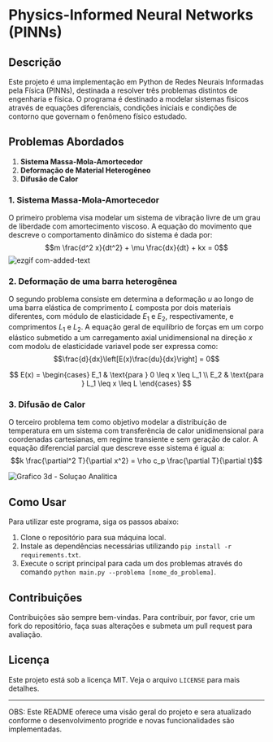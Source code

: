 # Physics-Informed Neural Networks (PINNs)

## Descrição
Este projeto é uma implementação em Python de Redes Neurais Informadas pela Física (PINNs), destinada a resolver três problemas distintos de engenharia e física. O programa é destinado a modelar sistemas fisicos através de equações diferenciais, condições iniciais e condições de contorno que governam o fenômeno físico estudado.

## Problemas Abordados
1. **Sistema Massa-Mola-Amortecedor**
2. **Deformação de Material Heterogêneo**
3. **Difusão de Calor**

### 1. Sistema Massa-Mola-Amortecedor
O primeiro problema visa modelar um sistema de vibração livre de um grau de liberdade com amortecimento viscoso. A equação do movimento que descreve o comportamento dinâmico do sistema é dada por:
$$m \frac{d^2 x}{dt^2} + \mu \frac{dx}{dt} + kx = 0$$
![ezgif com-added-text](https://github.com/guilhermeMarq/Redes_Neurais/assets/72332375/0a6edc97-4654-4209-93e4-f9840ae2871a)

### 2. Deformação de uma barra heterogênea
O segundo problema consiste em determina a deformação $u$ ao longo de uma barra elástica de comprimento $L$ composta por dois materiais diferentes, com módulo de elasticidade $E_1$ e $E_2$, respectivamente, e comprimentos $L_1$ e $L_2$. A equação geral de equilíbrio de forças em um corpo elástico submetido a um carregamento axial unidimensional na direção $x$ com modolu de elasticidade variavel pode ser expressa como:
$$\frac{d}{dx}\left[E(x)\frac{du}{dx}\right] = 0$$

$$
E(x) = \begin{cases}
E_1 & \text{para } 0 \leq x \leq L_1 \\
E_2 & \text{para } L_1 \leq x \leq L
\end{cases}
$$

### 3. Difusão de Calor
O terceiro problema tem como objetivo modelar a distribuição de temperatura em um sistema com transferência de calor unidimensional para coordenadas cartesianas, em regime transiente e sem geração de calor. A equação diferencial parcial que descreve esse sistema é igual a:
$$k \frac{\partial^2 T}{\partial x^2} = \rho c_p \frac{\partial T}{\partial t}$$

![Grafico 3d - Soluçao Analitica](https://github.com/guilhermeMarq/Redes_Neurais/assets/72332375/c71a7788-a367-4382-bf78-37dbff8a25b7)


## Como Usar
Para utilizar este programa, siga os passos abaixo:
1. Clone o repositório para sua máquina local.
2. Instale as dependências necessárias utilizando `pip install -r requirements.txt`.
3. Execute o script principal para cada um dos problemas através do comando `python main.py --problema [nome_do_problema]`.

## Contribuições
Contribuições são sempre bem-vindas. Para contribuir, por favor, crie um fork do repositório, faça suas alterações e submeta um pull request para avaliação.

## Licença
Este projeto está sob a licença MIT. Veja o arquivo `LICENSE` para mais detalhes.

---

OBS: Este README oferece uma visão geral do projeto e sera atualizado conforme o desenvolvimento progride e novas funcionalidades são implementadas.
